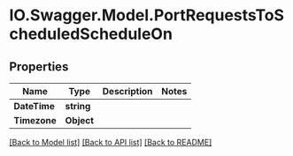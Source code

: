 # IO.Swagger.Model.PortRequestsToScheduledScheduleOn
## Properties

Name | Type | Description | Notes
------------ | ------------- | ------------- | -------------
**DateTime** | **string** |  | 
**Timezone** | **Object** |  | 

[[Back to Model list]](../README.md#documentation-for-models) [[Back to API list]](../README.md#documentation-for-api-endpoints) [[Back to README]](../README.md)

